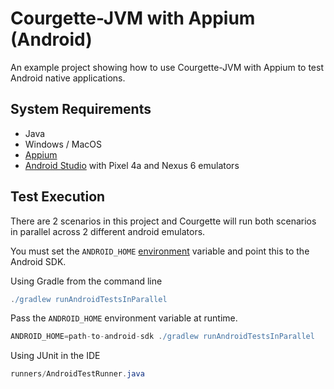 # Courgette-JVM with Appium (Android)

An example project showing how to use Courgette-JVM with Appium to test Android native applications.

## System Requirements

* Java
* Windows / MacOS
* [Appium](https://appium.io/docs/en/about-appium/getting-started/?lang=en)
* [Android Studio](https://developer.android.com/studio) with Pixel 4a and Nexus 6 emulators

## Test Execution

There are 2 scenarios in this project and Courgette will run both scenarios in parallel across 2 different android emulators.

You must set the `ANDROID_HOME` [environment](https://developer.android.com/studio/command-line/variables) variable and point this to the Android SDK.

Using Gradle from the command line

````gradle
./gradlew runAndroidTestsInParallel
````

Pass the `ANDROID_HOME` environment variable at runtime.
````gradle
ANDROID_HOME=path-to-android-sdk ./gradlew runAndroidTestsInParallel
````

Using JUnit in the IDE
````java
runners/AndroidTestRunner.java
````
